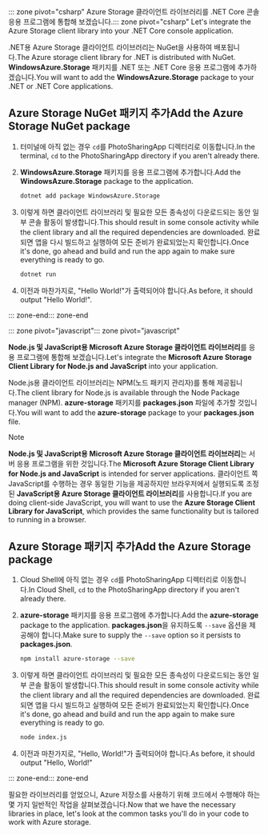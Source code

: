 <span data-ttu-id="e4c25-101">::: zone pivot="csharp" Azure Storage 클라이언트 라이브러리를 .NET Core 콘솔 응용 프로그램에 통합해 보겠습니다.</span><span class="sxs-lookup"><span data-stu-id="e4c25-101">::: zone pivot="csharp" Let's integrate the Azure Storage client library into your .NET Core console application.</span></span>

<span data-ttu-id="e4c25-102">.NET용 Azure Storage 클라이언트 라이브러리는 NuGet을 사용하여 배포됩니다.</span><span class="sxs-lookup"><span data-stu-id="e4c25-102">The Azure storage client library for .NET is distributed with NuGet.</span></span> <span data-ttu-id="e4c25-103">**WindowsAzure.Storage** 패키지를 .NET 또는 .NET Core 응용 프로그램에 추가하겠습니다.</span><span class="sxs-lookup"><span data-stu-id="e4c25-103">You will want to add the **WindowsAzure.Storage** package to your .NET or .NET Core applications.</span></span>

## <a name="add-the-azure-storage-nuget-package"></a><span data-ttu-id="e4c25-104">Azure Storage NuGet 패키지 추가</span><span class="sxs-lookup"><span data-stu-id="e4c25-104">Add the Azure Storage NuGet package</span></span>

1. <span data-ttu-id="e4c25-105">터미널에 아직 없는 경우 `cd`를 PhotoSharingApp 디렉터리로 이동합니다.</span><span class="sxs-lookup"><span data-stu-id="e4c25-105">In the terminal, `cd` to the PhotoSharingApp directory if you aren't already there.</span></span>

1. <span data-ttu-id="e4c25-106">**WindowsAzure.Storage** 패키지를 응용 프로그램에 추가합니다.</span><span class="sxs-lookup"><span data-stu-id="e4c25-106">Add the **WindowsAzure.Storage** package to the application.</span></span>

    ```bash
    dotnet add package WindowsAzure.Storage
    ```

1. <span data-ttu-id="e4c25-107">이렇게 하면 클라이언트 라이브러리 및 필요한 모든 종속성이 다운로드되는 동안 일부 콘솔 활동이 발생합니다.</span><span class="sxs-lookup"><span data-stu-id="e4c25-107">This should result in some console activity while the client library and all the required dependencies are downloaded.</span></span> <span data-ttu-id="e4c25-108">완료되면 앱을 다시 빌드하고 실행하여 모든 준비가 완료되었는지 확인합니다.</span><span class="sxs-lookup"><span data-stu-id="e4c25-108">Once it's done, go ahead and build and run the app again to make sure everything is ready to go.</span></span>

    ```bash
    dotnet run
    ```

1. <span data-ttu-id="e4c25-109">이전과 마찬가지로, "Hello World!"가 출력되어야 합니다.</span><span class="sxs-lookup"><span data-stu-id="e4c25-109">As before, it should output "Hello World!".</span></span>

<span data-ttu-id="e4c25-110">::: zone-end</span><span class="sxs-lookup"><span data-stu-id="e4c25-110">::: zone-end</span></span>

<span data-ttu-id="e4c25-111">::: zone pivot="javascript"</span><span class="sxs-lookup"><span data-stu-id="e4c25-111">::: zone pivot="javascript"</span></span>

<span data-ttu-id="e4c25-112">**Node.js 및 JavaScript용 Microsoft Azure Storage 클라이언트 라이브러리**를 응용 프로그램에 통합해 보겠습니다.</span><span class="sxs-lookup"><span data-stu-id="e4c25-112">Let's integrate the **Microsoft Azure Storage Client Library for Node.js and JavaScript** into your application.</span></span>

<span data-ttu-id="e4c25-113">Node.js용 클라이언트 라이브러리는 NPM(노드 패키지 관리자)를 통해 제공됩니다.</span><span class="sxs-lookup"><span data-stu-id="e4c25-113">The client library for Node.js is available through the Node Package manager (NPM).</span></span> <span data-ttu-id="e4c25-114">**azure-storage** 패키지를 **packages.json** 파일에 추가할 것입니다.</span><span class="sxs-lookup"><span data-stu-id="e4c25-114">You will want to add the **azure-storage** package to your **packages.json** file.</span></span>

> [!NOTE]
> <span data-ttu-id="e4c25-115">**Node.js 및 JavaScript용 Microsoft Azure Storage 클라이언트 라이브러리**는 서버 응용 프로그램을 위한 것입니다.</span><span class="sxs-lookup"><span data-stu-id="e4c25-115">The **Microsoft Azure Storage Client Library for Node.js and JavaScript** is intended for server applications.</span></span> <span data-ttu-id="e4c25-116">클라이언트 쪽 JavaScript를 수행하는 경우 동일한 기능을 제공하지만 브라우저에서 실행되도록 조정된 **JavaScript용 Azure Storage 클라이언트 라이브러리**를 사용합니다.</span><span class="sxs-lookup"><span data-stu-id="e4c25-116">If you are doing client-side JavaScript, you will want to use the **Azure Storage Client Library for JavaScript**, which provides the same functionality but is tailored to running in a browser.</span></span>

## <a name="add-the-azure-storage-package"></a><span data-ttu-id="e4c25-117">Azure Storage 패키지 추가</span><span class="sxs-lookup"><span data-stu-id="e4c25-117">Add the Azure Storage package</span></span>

1. <span data-ttu-id="e4c25-118">Cloud Shell에 아직 없는 경우 `cd`를 PhotoSharingApp 디렉터리로 이동합니다.</span><span class="sxs-lookup"><span data-stu-id="e4c25-118">In Cloud Shell, `cd` to the PhotoSharingApp directory if you aren't already there.</span></span>

1. <span data-ttu-id="e4c25-119">**azure-storage** 패키지를 응용 프로그램에 추가합니다.</span><span class="sxs-lookup"><span data-stu-id="e4c25-119">Add the **azure-storage** package to the application.</span></span> <span data-ttu-id="e4c25-120">**packages.json**을 유지하도록 `--save` 옵션을 제공해야 합니다.</span><span class="sxs-lookup"><span data-stu-id="e4c25-120">Make sure to supply the `--save` option so it persists to **packages.json**.</span></span>

    ```bash
    npm install azure-storage --save
    ```

1. <span data-ttu-id="e4c25-121">이렇게 하면 클라이언트 라이브러리 및 필요한 모든 종속성이 다운로드되는 동안 일부 콘솔 활동이 발생합니다.</span><span class="sxs-lookup"><span data-stu-id="e4c25-121">This should result in some console activity while the client library and all the required dependencies are downloaded.</span></span> <span data-ttu-id="e4c25-122">완료되면 앱을 다시 빌드하고 실행하여 모든 준비가 완료되었는지 확인합니다.</span><span class="sxs-lookup"><span data-stu-id="e4c25-122">Once it's done, go ahead and build and run the app again to make sure everything is ready to go.</span></span>

    ```bash
    node index.js
    ```

1. <span data-ttu-id="e4c25-123">이전과 마찬가지로, "Hello, World!"가 출력되어야 합니다.</span><span class="sxs-lookup"><span data-stu-id="e4c25-123">As before, it should output "Hello, World!"</span></span>

<span data-ttu-id="e4c25-124">::: zone-end</span><span class="sxs-lookup"><span data-stu-id="e4c25-124">::: zone-end</span></span>

<span data-ttu-id="e4c25-125">필요한 라이브러리를 얻었으니, Azure 저장소를 사용하기 위해 코드에서 수행해야 하는 몇 가지 일반적인 작업을 살펴보겠습니다.</span><span class="sxs-lookup"><span data-stu-id="e4c25-125">Now that we have the necessary libraries in place, let's look at the common tasks you'll do in your code to work with Azure storage.</span></span>
